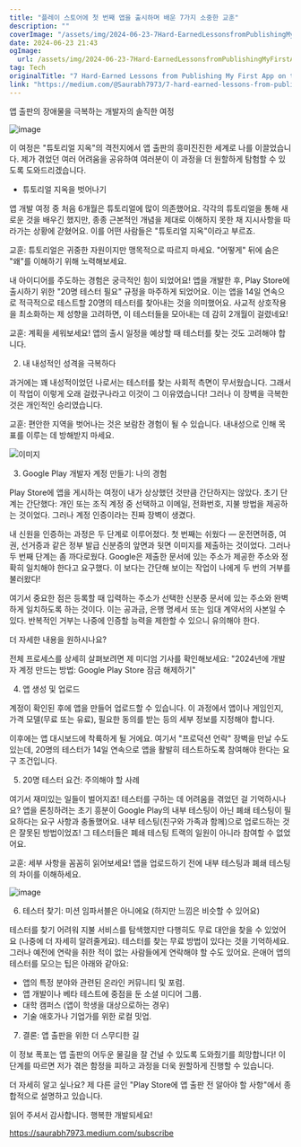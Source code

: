 ```yaml
---
title: "플레이 스토어에 첫 번째 앱을 출시하며 배운 7가지 소중한 교훈"
description: ""
coverImage: "/assets/img/2024-06-23-7Hard-EarnedLessonsfromPublishingMyFirstApponthePlayStore_0.png"
date: 2024-06-23 21:43
ogImage:
  url: /assets/img/2024-06-23-7Hard-EarnedLessonsfromPublishingMyFirstApponthePlayStore_0.png
tag: Tech
originalTitle: "7 Hard-Earned Lessons from Publishing My First App on the Play Store"
link: "https://medium.com/@Saurabh7973/7-hard-earned-lessons-from-publishing-my-first-app-on-the-play-store-dfd5a3227c43"
---
```


앱 출판의 장애물을 극복하는 개발자의 솔직한 여정

![image](/assets/img/2024-06-23-7Hard-EarnedLessonsfromPublishingMyFirstApponthePlayStore_0.png)

이 여정은 "튜토리얼 지옥"의 격전지에서 앱 출판의 흥미진진한 세계로 나를 이끌었습니다. 제가 겪었던 여러 어려움을 공유하여 여러분이 이 과정을 더 원할하게 탐험할 수 있도록 도와드리겠습니다.

- 튜토리얼 지옥을 벗어나기

<div class="content-ad"></div>

앱 개발 여정 중 처음 6개월은 튜토리얼에 많이 의존했어요. 각각의 튜토리얼을 통해 새로운 것을 배우긴 했지만, 종종 근본적인 개념을 제대로 이해하지 못한 채 지시사항을 따라가는 상황에 갇혔어요. 이를 어떤 사람들은 "튜토리얼 지옥"이라고 부르죠.

교훈: 튜토리얼은 귀중한 자원이지만 맹목적으로 따르지 마세요. "어떻게" 뒤에 숨은 "왜"를 이해하기 위해 노력해보세요.

내 아이디어를 주도하는 경험은 궁극적인 힘이 되었어요! 앱을 개발한 후, Play Store에 출시하기 위한 "20명 테스터 필요" 규정을 마주하게 되었어요. 이는 앱을 14일 연속으로 적극적으로 테스트할 20명의 테스터를 찾아내는 것을 의미했어요. 사교적 상호작용을 최소화하는 제 성향을 고려하면, 이 테스터들을 모아내는 데 감히 2개월이 걸렸네요!

교훈: 계획을 세워보세요! 앱의 출시 일정을 예상할 때 테스터를 찾는 것도 고려해야 합니다.

<div class="content-ad"></div>

2. 내 내성적인 성격을 극복하다

과거에는 꽤 내성적이었던 나로서는 테스터를 찾는 사회적 측면이 무서웠습니다. 그래서 이 작업이 이렇게 오래 걸렸구나라고 이것이 그 이유였습니다! 그러나 이 장벽을 극복한 것은 개인적인 승리였습니다.

교훈: 편안한 지역을 벗어나는 것은 보람찬 경험이 될 수 있습니다. 내내성으로 인해 목표를 이루는 데 방해받지 마세요.

![이미지](/assets/img/2024-06-23-7Hard-EarnedLessonsfromPublishingMyFirstApponthePlayStore_1.png)

<div class="content-ad"></div>

3. Google Play 개발자 계정 만들기: 나의 경험

Play Store에 앱을 게시하는 여정이 내가 상상했던 것만큼 간단하지는 않았다. 초기 단계는 간단했다: 개인 또는 조직 계정 중 선택하고 이메일, 전화번호, 지불 방법을 제공하는 것이었다. 그러나 계정 인증이라는 진짜 장벽이 생겼다.

내 신원을 인증하는 과정은 두 단계로 이루어졌다. 첫 번째는 쉬웠다 — 운전면허증, 여권, 선거증과 같은 정부 발급 신분증의 앞면과 뒷면 이미지를 제출하는 것이었다. 그러나 두 번째 단계는 좀 까다로웠다. Google은 제출한 문서에 있는 주소가 제공한 주소와 정확히 일치해야 한다고 요구했다. 이 보다는 간단해 보이는 작업이 나에게 두 번의 거부를 불러왔다!

여기서 중요한 점은 등록할 때 입력하는 주소가 선택한 신분증 문서에 있는 주소와 완벽하게 일치하도록 하는 것이다. 이는 공과금, 은행 명세서 또는 임대 계약서의 사본일 수 있다. 반복적인 거부는 나중에 인증할 능력을 제한할 수 있으니 유의해야 한다.

<div class="content-ad"></div>

더 자세한 내용을 원하시나요?

전체 프로세스를 상세히 살펴보려면 제 미디엄 기사를 확인해보세요: "2024년에 개발자 계정 만드는 방법: Google Play Store 잠금 해제하기"

4. 앱 생성 및 업로드

계정이 확인된 후에 앱을 만들어 업로드할 수 있습니다. 이 과정에서 앱이나 게임인지, 가격 모델(무료 또는 유료), 필요한 동의를 받는 등의 세부 정보를 지정해야 합니다.

<div class="content-ad"></div>

이후에는 앱 대시보드에 착륙하게 될 거에요. 여기서 "프로덕션 언락" 장벽을 만날 수도 있는데, 20명의 테스터가 14일 연속으로 앱을 활발히 테스트하도록 참여해야 한다는 요구 조건입니다.

5. 20명 테스터 요건: 주의해야 할 사례

여기서 재미있는 일들이 벌어지죠! 테스터를 구하는 데 어려움을 겪었던 걸 기억하시나요? 앱을 론칭하려는 초기 흥분이 Google Play의 내부 테스팅이 아닌 폐쇄 테스팅이 필요하다는 요구 사항과 충돌했어요. 내부 테스팅(친구와 가족과 함께)으로 업로드하는 것은 잘못된 방법이었죠! 그 테스터들은 폐쇄 테스팅 트랙의 일원이 아니라 참여할 수 없었어요.

교훈: 세부 사항을 꼼꼼히 읽어보세요! 앱을 업로드하기 전에 내부 테스팅과 폐쇄 테스팅의 차이를 이해하세요.

<div class="content-ad"></div>

![image](/assets/img/2024-06-23-7Hard-EarnedLessonsfromPublishingMyFirstApponthePlayStore_2.png)

6. 테스터 찾기: 미션 임파서블은 아니에요 (하지만 느낌은 비슷할 수 있어요)

테스터를 찾기 어려워 지불 서비스를 탐색했지만 다행히도 무료 대안을 찾을 수 있었어요 (나중에 더 자세히 알려줄게요). 테스터를 찾는 무료 방법이 있다는 것을 기억하세요. 그러나 예전에 연락을 취한 적이 없는 사람들에게 연락해야 할 수도 있어요. 은애어 앱의 테스터를 모으는 팁은 아래와 같아요:

- 앱의 특정 분야와 관련된 온라인 커뮤니티 및 포럼.
- 앱 개발이나 베타 테스트에 중점을 둔 소셜 미디어 그룹.
- 대학 캠퍼스 (앱이 학생을 대상으로하는 경우)
- 기술 애호가나 기업가를 위한 로컬 밋업.

<div class="content-ad"></div>

7. 결론: 앱 출판을 위한 더 스무디한 길

이 정보 폭포는 앱 출판의 어두운 물길을 잘 건널 수 있도록 도와줬기를 희망합니다! 이 단계를 따르면 저가 겪은 함정을 피하고 과정을 더욱 원할하게 진행할 수 있습니다.

더 자세히 알고 싶나요? 제 다른 글인 "Play Store에 앱 출판 전 알아야 할 사항"에서 종합적으로 설명하고 있습니다.

읽어 주셔서 감사합니다. 행복한 개발되세요!

<div class="content-ad"></div>

https://saurabh7973.medium.com/subscribe
